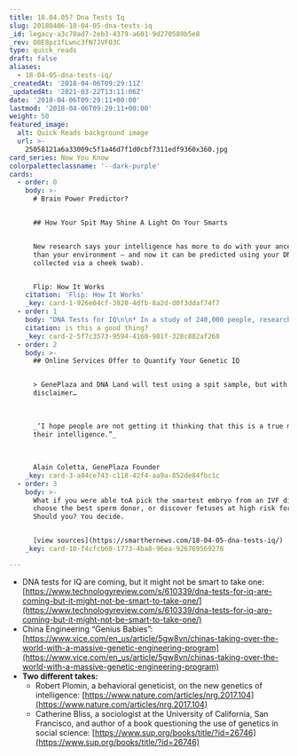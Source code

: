 ```yaml
---
title: 18.04.05? Dna Tests Iq
slug: 20180406-18-04-05-dna-tests-iq
_id: legacy-a3c70ad7-2eb3-4379-a601-9d270589b5e8
_rev: O8E8pz1fLwnc3fN7JVF03C
type: quick_reads
draft: false
aliases:
  - 18-04-05-dna-tests-iq/
_createdAt: '2018-04-06T09:29:11Z'
_updatedAt: '2021-03-22T13:11:06Z'
date: '2018-04-06T09:29:11+00:00'
lastmod: '2018-04-06T09:29:11+00:00'
weight: 50
featured_image:
  alt: Quick Reads background image
  url: >-
    25058121a6a33009c5f1a46d7f1d0cbf7311edf9360x360.jpg
card_series: Now You Know
colorpaletteclassname: '--dark-purple'
cards:
  - order: 0
    body: >-
      # Brain Power Predictor?


      ## How Your Spit May Shine A Light On Your Smarts


      New research says your intelligence has more to do with your ancestors
      than your environment — and now it can be predicted using your DNA (easily
      collected via a cheek swab).


      Flip: How It Works
    citation: 'Flip: How It Works'
    _key: card-1-926e04cf-3920-4dfb-8a2d-d0f3ddaf74f7
  - order: 1
    body: "DNA Tests for IQ\n\n* In a study of 240,000 people, researchers found **500+ genes linked to intelligence**.\n* Previous research: **50-75% of smarts inherited**, rest is a\x18nurture.’\n* Science isn’t perfect, but discoveries mean a young child’s DNA could **give a sense of how intelligent he/she will be.**\n\nis this a good thing?"
    citation: is this a good thing?
    _key: card-2-5f7c3573-9594-4160-981f-328c882af260
  - order: 2
    body: >-
      ## Online Services Offer to Quantify Your Genetic IQ


      > GenePlaza and DNA Land will test using a spit sample, but with a major
      disclaimer…  
        
        
        
      _‘I hope people are not getting it thinking that this is a true measure of
      their intelligence.”_  
        
        
        
      Alain Coletta, GenePlaza Founder
    _key: card-3-a84ce743-c118-42f4-aa9a-852de84fbc1c
  - order: 3
    body: >-
      What if you were able toA pick the smartest embryo from an IVF dish,
      choose the best sperm donor, or discover fetuses at high risk for autism?
      Should you? You decide.


      [view sources](https://smarthernews.com/18-04-05-dna-tests-iq/)
    _key: card-10-f4cfcb68-1773-4ba8-96ea-926769569278

---
```

* DNA tests for IQ are coming, but it might not be smart to take one: [https://www.technologyreview.com/s/610339/dna-tests-for-iq-are-coming-but-it-might-not-be-smart-to-take-one/](https://www.technologyreview.com/s/610339/dna-tests-for-iq-are-coming-but-it-might-not-be-smart-to-take-one/)
* China Engineering “Genius Babies”: [https://www.vice.com/en_us/article/5gw8vn/chinas-taking-over-the-world-with-a-massive-genetic-engineering-program](https://www.vice.com/en_us/article/5gw8vn/chinas-taking-over-the-world-with-a-massive-genetic-engineering-program)
* **Two different takes:**
  * Robert Plomin, a behavioral geneticist, on the new genetics of intelligence: [https://www.nature.com/articles/nrg.2017.104](https://www.nature.com/articles/nrg.2017.104)
  * Catherine Bliss, a sociologist at the University of California, San Francisco, and author of a book questioning the use of genetics in social science: [https://www.sup.org/books/title/?id=26746](https://www.sup.org/books/title/?id=26746)